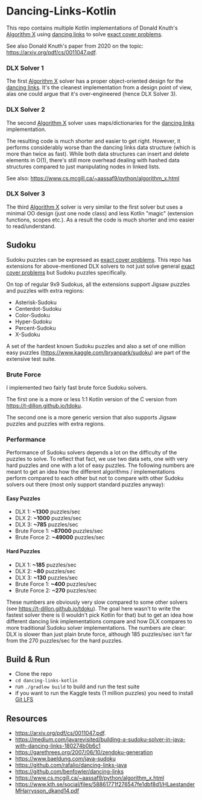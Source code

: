 # Dancing-Links-Kotlin

This repo contains multiple Kotlin implementations of Donald Knuth's [Algorithm X](https://en.wikipedia.org/wiki/Knuth%27s_Algorithm_X) using [dancing links](https://en.wikipedia.org/wiki/Dancing_Links) to solve [exact cover problems](https://en.wikipedia.org/wiki/Exact_cover).

See also Donald Knuth's paper from 2020 on the topic: https://arxiv.org/pdf/cs/0011047.pdf.

### DLX Solver 1
The first [Algorithm X](https://en.wikipedia.org/wiki/Knuth%27s_Algorithm_X) solver has a proper object-oriented design for the [dancing links](https://en.wikipedia.org/wiki/Dancing_Links).
It's the cleanest implementation from a design point of view, alas one could argue that it's over-engineered (hence DLX Solver 3).

### DLX Solver 2
The second [Algorithm X](https://en.wikipedia.org/wiki/Knuth%27s_Algorithm_X) solver uses maps/dictionaries for the [dancing links](https://en.wikipedia.org/wiki/Dancing_Links) implementation.

The resulting code is much shorter and easier to get right. However, it performs considerably worse than the dancing links data structure (which is more than twice as fast).
While both data structures can insert and delete elements in O(1), there's still more overhead dealing with hashed data structures compared to just manipulating nodes in linked lists.

See also: https://www.cs.mcgill.ca/~aassaf9/python/algorithm_x.html

### DLX Solver 3 
The third [Algorithm X](https://en.wikipedia.org/wiki/Knuth%27s_Algorithm_X) solver is very similar to the first solver but uses a minimal OO design (just one node class) and less Kotlin "magic" (extension functions, scopes etc.).
As a result the code is much shorter and imo easier to read/understand.

## Sudoku
Sudoku puzzles can be expressed as [exact cover problems](https://en.wikipedia.org/wiki/Exact_cover).
This repo has extensions for above-mentioned DLX solvers to not just solve general [exact cover problems](https://en.wikipedia.org/wiki/Exact_cover) but Sudoku puzzles specifically.

On top of regular 9x9 Sudokus, all the extensions support Jigsaw puzzles and puzzles with extra regions:
- Asterisk-Sudoku
- Centerdot-Sudoku
- Color-Sudoku
- Hyper-Sudoku
- Percent-Sudoku
- X-Sudoku
 
A set of the hardest known Sudoku puzzles and also a set of one million easy puzzles (https://www.kaggle.com/bryanpark/sudoku) are part of the extensive test suite.

### Brute Force
I implemented two fairly fast brute force Sudoku solvers.

The first one is a more or less 1:1 Kotlin version of the C version from https://t-dillon.github.io/tdoku.

The second one is a more generic version that also supports Jigsaw puzzles and puzzles with extra regions.

### Performance

Performance of Sudoku solvers depends a lot on the difficulty of the puzzles to solve. To reflect that fact, we use two data sets, one with very hard puzzles and one with a lot of easy puzzles.
The following numbers are meant to get an idea how the different algorithms / implementations perform compared to each other but not to compare with other Sudoku solvers out there (most only support standard puzzles anyway):
#### Easy Puzzles
- DLX 1: **~1300** puzzles/sec
- DLX 2: **~1000** puzzles/sec
- DLX 3: **~785** puzzles/sec
- Brute Force 1: **~87000** puzzles/sec
- Brute Force 2: **~49000** puzzles/sec

#### Hard Puzzles
- DLX 1: **~185** puzzles/sec
- DLX 2: **~80** puzzles/sec
- DLX 3: **~130** puzzles/sec
- Brute Force 1: **~400** puzzles/sec
- Brute Force 2: **~270** puzzles/sec

These numbers are obviously very slow compared to some other solvers (see https://t-dillon.github.io/tdoku). 
The goal here wasn't to write the fastest solver there is (I wouldn't pick Kotlin for that) but to get an idea how different dancing link implementations compare and how DLX compares to more traditional Sudoku solver implementations.
The numbers are clear: DLX is slower than just plain brute force, although 185 puzzles/sec isn't far from the 270 puzzles/sec for the hard puzzles.

## Build & Run
- Clone the repo
- `cd dancing-links-kotlin`
- run `./gradlew build` to build and run the test suite
- if you want to run the Kaggle tests (1 million puzzles) you need to install [Git LFS](https://git-lfs.github.com/) 

## Resources
- https://arxiv.org/pdf/cs/0011047.pdf.
- https://medium.com/javarevisited/building-a-sudoku-solver-in-java-with-dancing-links-180274b0b6c1
- https://garethrees.org/2007/06/10/zendoku-generation
- https://www.baeldung.com/java-sudoku
- https://github.com/rafalio/dancing-links-java
- https://github.com/benfowler/dancing-links
- https://www.cs.mcgill.ca/~aassaf9/python/algorithm_x.html
- https://www.kth.se/social/files/58861771f276547fe1dbf8d1/HLaestanderMHarrysson_dkand14.pdf
